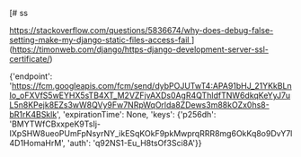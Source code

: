 [# ss

[https://stackoverflow.com/questions/5836674/why-does-debug-false-setting-make-my-django-static-files-access-fail
](https://timonweb.com/django/https-django-development-server-ssl-certificate/)
](https://timonweb.com/django/https-django-development-server-ssl-certificate/)

{'endpoint': 'https://fcm.googleapis.com/fcm/send/dybPOJUTwT4:APA91bHJ_21YKkBLnIo_oFXVfS5wEYHX5sTB4XT_M2VZFjvAXDs0AgR4QThldfTNW6dkqKeYyJ7uL5n8KPejk8EZs3wW8QVy9Fw7NRpWqOrlda8ZDews3m88kOZx0hs8-bR1rK4BSklk', 'expirationTime': None, 'keys': {'p256dh': 'BMYTWfCBxxpeK9TsIj-IXpSHW8ueoPUmFpNsyrNY_ikESqKOkF9pkMwprqRRR8mg6OkKq8o9DvY7l4D1HomaHrM', 'auth': 'q92NS1-Eu_H8tsOf3Sci8A'}}
